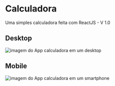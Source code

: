 # Calculadora

<p>Uma simples calculadora feita com ReactJS - V 1.0</p>

## Desktop

<img src='https://i.ibb.co/0C5TWWL/desktop.png' alt ='imagem do App calculadora em um desktop'>

## Mobile

<img src='https://i.ibb.co/zS2P9P0/mobile.png' alt ='imagem do App calculadora em um smartphone'>
